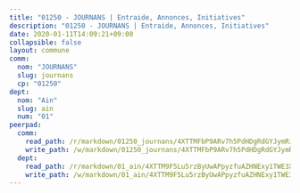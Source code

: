 ```yaml
---
title: "01250 - JOURNANS | Entraide, Annonces, Initiatives"
description: "01250 - JOURNANS | Entraide, Annonces, Initiatives"
date: 2020-01-11T14:09:21+09:00
collapsible: false
layout: commune
comm:
  nom: "JOURNANS"
  slug: journans
  cp: "01250"
dept:
  nom: "Ain"
  slug: ain
  num: "01"
peerpad:
  comm:
    read_path: /r/markdown/01250_journans/4XTTMFbP9ARv7h5PdHDgRdGYJymRiXpNaTz1v8vY3CdBW6Nn8
    write_path: /w/markdown/01250_journans/4XTTMFbP9ARv7h5PdHDgRdGYJymRiXpNaTz1v8vY3CdBW6Nn8-K3TgU5Wm94qQxxu7AFbHJnr46az8JNGxG3VHdjRjSZi2kmgCYNheak8KoV5RPR6Bz5nHfN6HVnEJpECEymrH3EkuRQdUyJsJxu9vqMC3evqb2NbGCzBG7WgG77w7Q3JJMDHvPfG8
  dept:
    read_path: /r/markdown/01_ain/4XTTM9F5Lu5rzByUwAPpyzfuAZHNExy1TWE3X3wiTrPFfiAJr
    write_path: /w/markdown/01_ain/4XTTM9F5Lu5rzByUwAPpyzfuAZHNExy1TWE3X3wiTrPFfiAJr-K3TgUnxzeFoJA4CB58vXNvKXURJneTNZHUsypAQGicGiZu7AS2sPbjspGpj7s3MmMv58YhkLaSUMQMHaiKAfoMv6wF36Urxbqqh8MmnXpnKkbVhnAishABEkMRAiyAt8GGJ1Jer2
---
```


